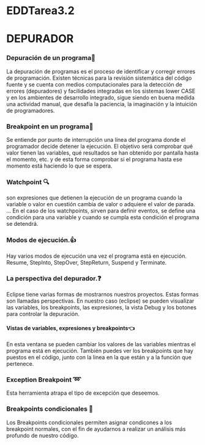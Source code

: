 # EDDTarea3.2

# DEPURADOR
### Depuración de un programa:bug:
  La depuración de programas es el proceso de identificar y corregir errores de programación. Existen técnicas para la revisión sistemática del código fuente y se cuenta con       medios computacionales para la detección de errores (depuradores) y facilidades integradas en los sistemas lower CASE y en los ambientes de desarrollo integrado, sigue siendo     en buena medida una actividad manual, que desafía la paciencia, la imaginación y la intuición de programadores.
### Breakpoint en un programa:red_circle:
Se entiende por punto de interrupción una línea del programa donde el programador decide detener la ejecución.
El objetivo será comprobar qué valor tienen las variables, qué resultados se han obtenido por pantalla hasta el momento, etc. y de esta forma comprobar si el programa hasta ese momento está haciendo lo que se espera.
### Watchpoint :mag:
son expresiones que detienen la ejecución de un programa cuando la variable o valor en cuestión cambia de valor o adquiere el valor de parada. ... En el caso de los watchpoints, sirven para definir eventos, se define una condición para una variable y cuando se cumpla esta condición el programa se detendrá.
### Modos de ejecución.:thumbsup:
Hay varios modos de ejecución una vez el programa está en ejecución.
Resume, StepInto, StepOver, StepReturn, Suspend y Terminate.
### La perspectiva del depurador.:question:
Eclipse tiene varias formas de mostrarnos nuestros proyectos. Estas formas son llamadas perspectivas. En nuestro caso (eclipse) se pueden visualizar las variables, los breakpoints, las expresiones, la vista Debug y los botones para controlar la depuración.
#### Vistas de variables, expresiones y breakpoints:point_left:
En esta ventana se pueden cambiar los valores de las variables mientras el programa está en ejecución. También puedes ver los breakpoints que hay puestos en el código, junto con la linea en la que están y a la función que pertenece.
### Exception Breakpoint :loop:
Esta herramienta atrapa el tipo de excepción que deseemos. 
### Breakpoints condicionales :hammer:
Los Breakpoints condicionales permiten asignar condicones a los breakpoint normales, con el fin de ayudarnos a realizar un análisis más profundo de nuestro código.
